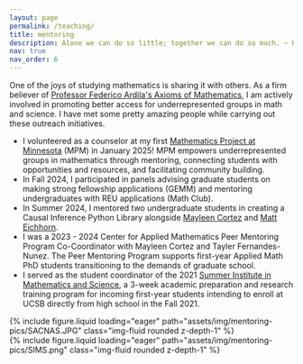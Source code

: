 ```yaml
---
layout: page
permalink: /teaching/
title: mentoring
description: Alone we can do so little; together we can do so much. ~ Helen Keller
nav: true
nav_order: 6
---
```


One of the joys of studying mathematics is sharing it with others. As a firm believer of [Professor Federico Ardila's Axioms of Mathematics](https://fardila.com/), I am actively involved in promoting better access for underrepresented groups in math and science. I have met some pretty amazing people while carrying out these outreach initiatives. 

* I volunteered as a counselor at my first [Mathematics Project at Minnesota](https://sites.google.com/view/mpm-umn/home) (MPM) in January 2025! MPM empowers underrepresented groups in mathematics through mentoring, connecting students with opportunities and resources, and facilitating community building. 
* In Fall 2024, I participated in panels advising graduate students on making strong fellowship applications (GEMM) and mentoring undergraduates with REU applications (Math Club).
* In Summer 2024, I mentored two undergraduate students in creating a Causal Inference Python Library alongside [Mayleen Cortez](https://www.mayleencortez.com/) and [Matt Eichhorn](https://maeichho.github.io/).
* I was a 2023 - 2024 Center for Applied Mathematics Peer Mentoring Program Co-Coordinator with Mayleen Cortez and Tayler Fernandes-Nunez. The Peer Mentoring Program supports first-year Applied Math PhD students transitioning to the demands of graduate school. 
* I served as the student coordinator of the 2021 [Summer Institute in Mathematics and Science](https://sims.csep.ucsb.edu/), a 3-week academic preparation and research training program for incoming first-year students intending to enroll at UCSB directly from high school in the Fall 2021.

<div class="row mt-3">
    <div class="col-sm mt-3 mt-md-0">
        {% include figure.liquid loading="eager" path="assets/img/mentoring-pics/SACNAS.JPG" class="img-fluid rounded z-depth-1" %}
    </div>
    <div class="col-sm mt-3 mt-md-0">
        {% include figure.liquid loading="eager" path="assets/img/mentoring-pics/SIMS.png" class="img-fluid rounded z-depth-1" %}
    </div>
</div>
<div class="caption">
</div>

